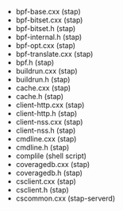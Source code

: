 * bpf-base.cxx (stap)
* bpf-bitset.cxx (stap)
* bpf-bitset.h (stap)
* bpf-internal.h (stap)
* bpf-opt.cxx (stap)
* bpf-translate.cxx (stap)
* bpf.h (stap)
* buildrun.cxx (stap)
* buildrun.h (stap)
* cache.cxx (stap)
* cache.h (stap)
* client-http.cxx (stap)
* client-http.h (stap)
* client-nss.cxx (stap)
* client-nss.h (stap)
* cmdline.cxx (stap)
* cmdline.h (stap)
* complile (shell script)
* coveragedb.cxx (stap)
* coveragedb.h (stap)
* csclient.cxx (stap)
* csclient.h (stap)
* cscommon.cxx (stap-serverd)
